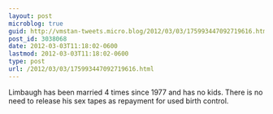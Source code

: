 ```yaml
---
layout: post
microblog: true
guid: http://vmstan-tweets.micro.blog/2012/03/03/175993447092719616.html
post_id: 3038068
date: 2012-03-03T11:18:02-0600
lastmod: 2012-03-03T11:18:02-0600
type: post
url: /2012/03/03/175993447092719616.html
---
```

Limbaugh has been married 4 times since 1977 and has no kids. There is no need to release his sex tapes as repayment for used birth control.
